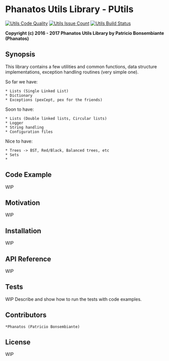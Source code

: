 # Phanatos Utils Library - PUtils 
[![Utils Code Quality](https://codeclimate.com/github/Phanatos-/utils/badges/gpa.svg)](https://codeclimate.com/github/Phanatos-/utils)
[![Utils Issue Count](https://codeclimate.com/github/Phanatos-/utils/badges/issue_count.svg)](https://codeclimate.com/github/Phanatos-/utils)
[![Utils Build Status](https://travis-ci.org/Phanatos-/utils.svg?branch=master)](https://travis-ci.org/Phanatos-/utils)

__Copyright (c) 2016 - 2017 Phanatos Utils Library by Patricio Bonsembiante (Phanatos)__

## Synopsis

This library contains a few utilities and common functions, data structure implementations, exception handling routines (very simple one). 

So far we have: 

	* Lists (Single Linked List)  
	* Dictionary
	* Exceptions (pexCept, pex for the friends) 

Soon to have:

    * Lists (Double linked lists, Circular lists) 
	* Logger
	* String handling
	* Configuration files

Nice to have: 

	* Trees -> BST, Red/Black, Balanced trees, etc
	* Sets
	*  

## Code Example
WIP

## Motivation
WIP

## Installation
WIP

## API Reference
WIP

## Tests
WIP
Describe and show how to run the tests with code examples.

## Contributors

    *Phanatos (Patricio Bonsembiante)

## License
WIP

